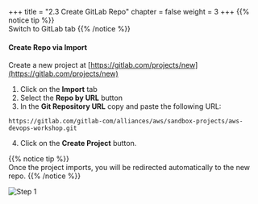 +++
title = "2.3 Create GitLab Repo"
chapter = false
weight = 3
+++
{{% notice tip %}}                                                                                  
Switch to GitLab tab
{{% /notice %}}

#### Create Repo via Import

Create a new project at [https://gitlab.com/projects/new](https://gitlab.com/projects/new)


1. Click on the __Import__ tab
2. Select the __Repo by URL__ button
3. In the __Git Repository URL__ copy and paste the following URL:
  ```
  https://gitlab.com/gitlab-com/alliances/aws/sandbox-projects/aws-devops-workshop.git
  ```
4. Click on the __Create Project__ button. 

{{% notice tip %}}                                                                                                                          
Once the project imports, you will be redirected automatically to the new repo. 
{{% /notice %}}

![Step 1](/images/gitlab/gitlab_step1.png)

